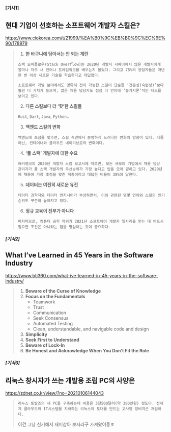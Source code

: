 #### [기사1]

## 현대 기업이 선호하는 소프트웨어 개발자 스킬은?

https://www.ciokorea.com/t/21999/%EA%B0%9C%EB%B0%9C%EC%9E%90/178979

>1. **한 바구니에 담아서는 안 되는 계란**
>
>   ```
>   스택 오버플로우(Stack Overflow)는 2020년 개발자 서베이에서 많은 개발자에게 얼마나 자주 새 언어나 프레임워크를 배우는지 물었다. 그리고 75%의 응답자들은 매년 한 번 이상 새로운 기술을 학습한다고 대답했다.
>   ```
>
>   ```
>   소프트웨어 개발 분야에서도 명확히 전이 가능한 스킬이 단순한 ‘전문성(숙련성)’보다 훨씬 더 가치가 높으며, 많은 채용 담당자도 점점 더 언어에 ‘불가지론’적인 태도를 보이고 있다.
>   ```
>
>2. **다른 스킬보다 더 ‘핫’한 스킬들**
>
>   `Rust`, `Dart`, `Java`, `Python`..
>
>3. **백엔드 스킬의 변화**
>
>   ```
>   백엔드에 초점을 맞추면, 스킬 측면에서 분명하게 드러나는 변화의 방향이 있다. 다름 아닌, 컨테이너와 클라우드 네이티브로의 변화이다.
>   ```
>
>4. **‘풀 스택’ 개발자에 대한 수요**
>
>   ```
>   해커랭크의 2020년 개발자 스킬 보고서에 따르면, 모든 규모의 기업에서 채용 담당 관리자가 풀 스택 개발자의 우선순위가 가장 높다고 입을 모아 말하고 있다. 2020년에 채용에 가장 초점을 맞춘 직종이라고 대답한 비율이 38%에 달한다.
>   ```
>
>5. **데이터는 여전히 새로운 유전**
>
>   ```
>   데이터 과학자와 데이터 엔지니어가 부상하면서, 이와 관련된 몇몇 언어와 스킬의 인기 순위도 꾸준히 높아지고 있다.
>   ```
>
>6. **정규 교육이 전부가 아니다**
>
>   ```
>   마지막으로, 컴퓨터 공학 학위가 2021년 소프트웨어 개발자 일자리를 얻는 데 반드시 필요한 조건은 아니라는 점을 명심하는 것이 중요하다.
>   ```



##### [기사2]

## What I’ve Learned in 45 Years in the Software Industry

https://www.bti360.com/what-ive-learned-in-45-years-in-the-software-industry/

> 1. **Beware of the Curse of Knowledge**
> 2. **Focus on the Fundamentals**
>    - Teamwork
>    - Trust
>    - Communication
>    - Seek Consensus
>    - Automated Testing
>    - Clean, understandable, and navigable code and design
> 3. **Simplicity**
> 4. **Seek First to Understand**
> 5. **Beware of Lock-In**
> 6. **Be Honest and Acknowledge When You Don’t Fit the Role**



##### [기사3]

## 리눅스 창시자가 쓰는 개발용 조립 PC의 사양은

https://zdnet.co.kr/view/?no=20210106144043

> ```
> 리누스 토발즈의 새 PC를 구축하는데 비용은 3천500달러(약 380만원) 정도다. 전세계 클라우드와 IT시스템을 지배하는 리눅스의 토대를 만드는 고사양 장비치곤 저렴하다.
> ```
>
> 이건 그냥 신기해서 재미삼아 보시라구 가져왔어욯ㅎ

